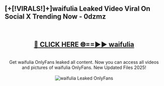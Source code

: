 <h2>[+[!VIRALS!]+]waifulia Leaked Video Viral On Social X Trending Now - 0dzmz</h2>
<br>
<div align="center">
<h2><a href="https://libra.edu.pl?waifulia" rel="nofollow">🔴 CLICK HERE 🌐==►► waifulia</a></h2>
<br>
Get waifulia OnlyFans leaked all content. Now you can access all videos and pictures of waifulia OnlyFans. New Updated Files 2025!
<br>
<br>
<a href="https://libra.edu.pl?waifulia" rel="nofollow" data-target="animated-image.originalLink"><img src="https://i.ibb.co.com/WyWwxjT/player-gif2.gif" alt="waifulia Leaked OnlyFans" style="max-width: 100%; display: inline-block;" data-target="animated-image.originalImage"></a>
</div>
<br>
